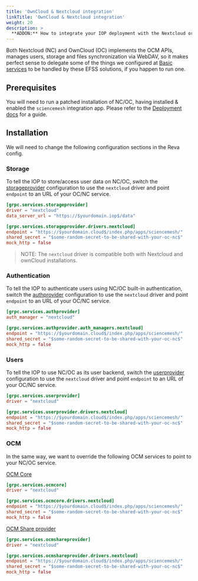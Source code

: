 ```yaml
---
title: 'OwnCloud & Nextcloud integration'
linkTitle: 'OwnCloud & Nextcloud integration'
weight: 20
description: >
  **ADDON:** How to integrate your IOP deployment with the Nextcloud or OwnCloud EFSS solutions.
---
```


Both Nextcloud (NC) and OwnCloud (OC) implements the OCM APIs, manages users, storage and files synchronization via WebDAV, so it makes perfect sense to delegate some of the things we configured at [Basic services](/docs/technical-documentation/iop/configuration/basic/) to be handled by these EFSS solutions, if you happen to run one.

## Prerequisites

You will need to run a patched installation of NC/OC, having installed & enabled the `sciencemesh` integration app. Please refer to the [Deployment docs](/docs/technical-documentation/support-for-nextcloud-and-owncloud-10/) for a guide.

## Installation

We will need to change the following configuration sections in the Reva config.

### Storage

To tell the IOP to store/access user data on NC/OC,
switch the [storageprovider](/docs/technical-documentation/iop/configuration/basic/#storage-provider-docs-httpsrevalinkdocsconfiggrpcservicesstorageprovider) configuration to use the `nextcloud` driver and point `endpoint` to an URL of your OC/NC service.

```toml
[grpc.services.storageprovider]
driver = "nextcloud"
data_server_url = "https://$yourdomain.iop$/data"

[grpc.services.storageprovider.drivers.nextcloud]
endpoint = "https://$yourdomain.cloud$/index.php/apps/sciencemesh/"
shared_secret = "$some-random-secret-to-be-shared-with-your-oc-nc$"
mock_http = false
```

> NOTE: The `nextcloud` driver is compatible both with Nextcloud and ownCloud installations.

### Authentication

To tell the IOP to authenticate users using NC/OC built-in authentication,
switch the [authprovider](/docs/technical-documentation/iop/configuration/basic/#authentication-provider-docs-httpsrevalinkdocsconfiggrpcservicesauthprovider) configuration to use the `nextcloud` driver and point `endpoint` to an URL of your OC/NC service.

```toml
[grpc.services.authprovider]
auth_manager = "nextcloud"

[grpc.services.authprovider.auth_managers.nextcloud]
endpoint = "https://$yourdomain.cloud$/index.php/apps/sciencemesh/"
shared_secret = "$some-random-secret-to-be-shared-with-your-oc-nc$"
mock_http = false
```

### Users

To tell the IOP to use NC/OC as its user backend, switch the [userprovider](/docs/technical-documentation/iop/configuration/basic/#user-provider-docs-httpsrevalinkdocsconfiggrpcservicesuserprovider) configuration to use the `nextcloud` driver and point `endpoint` to an URL of your OC/NC service.

```toml
[grpc.services.userprovider]
driver = "nextcloud"

[grpc.services.userprovider.drivers.nextcloud]
endpoint = "https://$yourdomain.cloud$/index.php/apps/sciencemesh/"
shared_secret = "$some-random-secret-to-be-shared-with-your-oc-nc$"
mock_http = false
```

### OCM

In the same way, we want to override the following OCM services to point to your NC/OC service.

[OCM Core](/docs/technical-documentation/iop/configuration/basic/#ocm-core-docs-httpsrevalinkdocsconfiggrpcservicesocmcore)

```toml
[grpc.services.ocmcore]
driver = "nextcloud"

[grpc.services.ocmcore.drivers.nextcloud]
endpoint = "https://$yourdomain.cloud$/index.php/apps/sciencemesh/"
shared_secret = "$some-random-secret-to-be-shared-with-your-oc-nc$"
mock_http = false
```

[OCM Share provider](/docs/technical-documentation/iop/configuration/basic/#ocm-share-provider-docs-httpsrevalinkdocsconfiggrpcservicesocmshareprovider)

```toml
[grpc.services.ocmshareprovider]
driver = "nextcloud"

[grpc.services.ocmshareprovider.drivers.nextcloud]
endpoint = "https://$yourdomain.cloud$/index.php/apps/sciencemesh/"
shared_secret = "$some-random-secret-to-be-shared-with-your-oc-nc$"
mock_http = false
```
